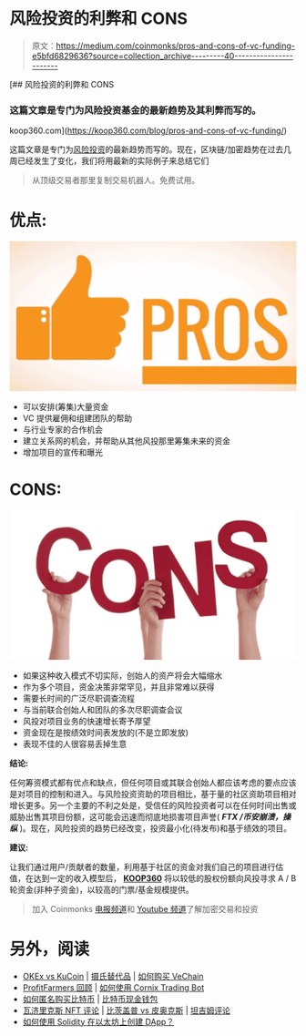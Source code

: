 # 风险投资的利弊和 CONS

> 原文：<https://medium.com/coinmonks/pros-and-cons-of-vc-funding-e5bfd6829636?source=collection_archive---------40----------------------->

[](https://koop360.com/blog/pros-and-cons-of-vc-funding/) [## 风险投资的利弊和 CONS

### 这篇文章是专门为风险投资基金的最新趋势及其利弊而写的。

koop360.com](https://koop360.com/blog/pros-and-cons-of-vc-funding/) 

这篇文章是专门为[风险投资](https://en.wikipedia.org/wiki/Venture_capital)的最新趋势而写的。现在，区块链/加密趋势在过去几周已经发生了变化，我们将用最新的实际例子来总结它们

> 从顶级交易者那里复制交易机器人。免费试用。

# 优点:

![](img/96b9f1b913af3866990fb26cf529b617.png)

*   可以安排(筹集)大量资金
*   VC 提供雇佣和组建团队的帮助
*   与行业专家的合作机会
*   建立关系网的机会，并帮助从其他风投那里筹集未来的资金
*   增加项目的宣传和曝光

# CONS:

![](img/85818c911ef7dcd6a870d1a738b7595c.png)

*   如果这种收入模式不切实际，创始人的资产将会大幅缩水
*   作为多个项目，资金决策非常罕见，并且非常难以获得
*   需要长时间的广泛尽职调查流程
*   与当前联合创始人和团队的多次尽职调查会议
*   风投对项目业务的快速增长寄予厚望
*   资金现在是按绩效时间表发放的(不是立即发放)
*   表现不佳的人很容易丢掉生意

**结论:**

任何筹资模式都有优点和缺点，但任何项目或其联合创始人都应该考虑的要点应该是对项目的控制和进入。与风险投资资助的项目相比，基于量的社区资助项目相对增长更多。另一个主要的不利之处是，受信任的风险投资者可以在任何时间出售或威胁出售其项目份额，这可能会迅速而彻底地损害项目声誉( ***FTX /币安崩溃，操纵*** )。现在，风险投资的趋势已经改变，投资最小化(待发布)和基于绩效的项目。

**建议:**

让我们通过用户/贡献者的数量，利用基于社区的资金对我们自己的项目进行估值，在达到一定的收入模型后， [**KOOP360**](https://koop360.com/) 将以较低的股权份额向风投寻求 A / B 轮资金(非种子资金)，以较高的门票/基金规模提供。

> 加入 Coinmonks [电报频道](https://t.me/coincodecap)和 [Youtube 频道](https://www.youtube.com/c/coinmonks/videos)了解加密交易和投资

# 另外，阅读

*   [OKEx vs KuCoin](https://coincodecap.com/okex-kucoin) | [摄氏替代品](https://coincodecap.com/celsius-alternatives) | [如何购买 VeChain](https://coincodecap.com/buy-vechain)
*   [ProfitFarmers 回顾](https://coincodecap.com/profitfarmers-review) | [如何使用 Cornix Trading Bot](https://coincodecap.com/cornix-trading-bot)
*   [如何匿名购买比特币](https://coincodecap.com/buy-bitcoin-anonymously) | [比特币现金钱包](https://coincodecap.com/bitcoin-cash-wallets)
*   [瓦济里克斯 NFT 评论](https://coincodecap.com/wazirx-nft-review) | [比茨盖普 vs 皮奥克斯](https://coincodecap.com/bitsgap-vs-pionex) | [坦吉姆评论](https://coincodecap.com/tangem-wallet-review)
*   [如何使用 Solidity 在以太坊上创建 DApp？](https://coincodecap.com/create-a-dapp-on-ethereum-using-solidity)